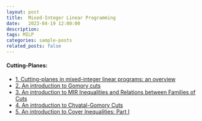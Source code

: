 ```yaml
---
layout: post
title:  Mixed-Integer Linear Programming
date:   2023-04-19 12:00:00
description:
tags: MILP
categories: sample-posts
related_posts: false
---
```



#### Cutting-Planes:
<ul>
    <li><a href="/assets/pdf/2023_03_15_overview.pdf" target="_blank">1. Cutting-planes in mixed-integer linear programs: an overview</a></li>
    <li><a href="/assets/pdf/2023_04_19_gomory.pdf" target="_blank">2. An introduction to Gomory cuts</a></li>
    <li><a href="/assets/pdf/2023_05_18_MIR.pdf" target="_blank">3. An introduction to MIR Inequalities and Relations between Families of Cuts</a></li>
    <li><a href="/assets/pdf/2023_07_19_Chvatal_Gomory.pdf" target="_blank">4. An introduction to Chvatal-Gomory Cuts</a></li>
    <li><a href="/assets/pdf/2024_06_05_cover_I.pdf" target="_blank">5. An introduction to Cover Inequalities: Part I</a></li>
</ul>